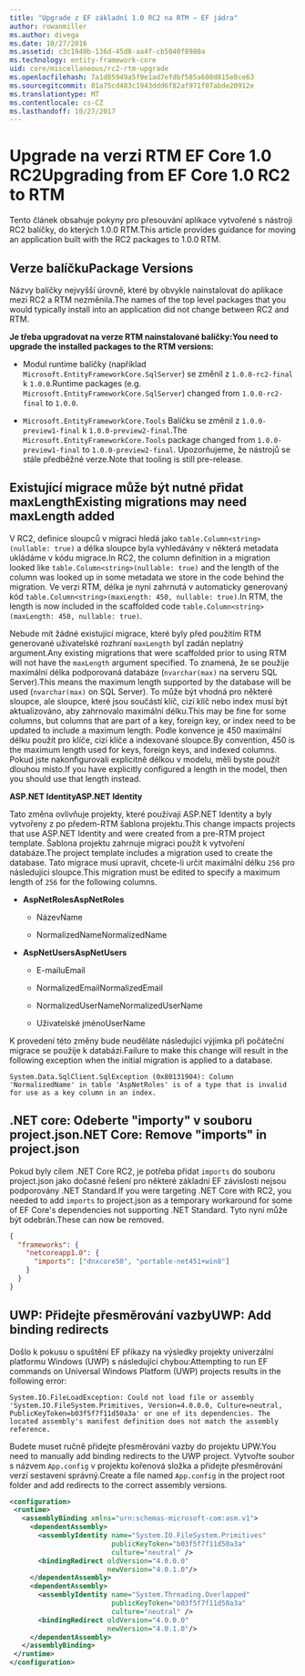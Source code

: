 ```yaml
---
title: "Upgrade z EF základní 1.0 RC2 na RTM – EF jádra"
author: rowanmiller
ms.author: divega
ms.date: 10/27/2016
ms.assetid: c3c1940b-136d-45d8-aa4f-cb5040f8980a
ms.technology: entity-framework-core
uid: core/miscellaneous/rc2-rtm-upgrade
ms.openlocfilehash: 7a1d85949a5f9e1ad7efdbf585a608d815e8ce63
ms.sourcegitcommit: 01a75cd483c1943ddd6f82af971f07abde20912e
ms.translationtype: MT
ms.contentlocale: cs-CZ
ms.lasthandoff: 10/27/2017
---
```

# <a name="upgrading-from-ef-core-10-rc2-to-rtm"></a><span data-ttu-id="e53f7-102">Upgrade na verzi RTM EF Core 1.0 RC2</span><span class="sxs-lookup"><span data-stu-id="e53f7-102">Upgrading from EF Core 1.0 RC2 to RTM</span></span>

<span data-ttu-id="e53f7-103">Tento článek obsahuje pokyny pro přesouvání aplikace vytvořené s nástroji RC2 balíčky, do kterých 1.0.0 RTM.</span><span class="sxs-lookup"><span data-stu-id="e53f7-103">This article provides guidance for moving an application built with the RC2 packages to 1.0.0 RTM.</span></span>

## <a name="package-versions"></a><span data-ttu-id="e53f7-104">Verze balíčku</span><span class="sxs-lookup"><span data-stu-id="e53f7-104">Package Versions</span></span>

<span data-ttu-id="e53f7-105">Názvy balíčky nejvyšší úrovně, které by obvykle nainstalovat do aplikace mezi RC2 a RTM nezměnila.</span><span class="sxs-lookup"><span data-stu-id="e53f7-105">The names of the top level packages that you would typically install into an application did not change between RC2 and RTM.</span></span>

<span data-ttu-id="e53f7-106">**Je třeba upgradovat na verze RTM nainstalované balíčky:**</span><span class="sxs-lookup"><span data-stu-id="e53f7-106">**You need to upgrade the installed packages to the RTM versions:**</span></span>

* <span data-ttu-id="e53f7-107">Modul runtime balíčky (například `Microsoft.EntityFrameworkCore.SqlServer`) se změnil z `1.0.0-rc2-final` k `1.0.0`.</span><span class="sxs-lookup"><span data-stu-id="e53f7-107">Runtime packages (e.g. `Microsoft.EntityFrameworkCore.SqlServer`) changed from `1.0.0-rc2-final` to `1.0.0`.</span></span>

* <span data-ttu-id="e53f7-108">`Microsoft.EntityFrameworkCore.Tools` Balíčku se změnil z `1.0.0-preview1-final` k `1.0.0-preview2-final`.</span><span class="sxs-lookup"><span data-stu-id="e53f7-108">The `Microsoft.EntityFrameworkCore.Tools` package changed from `1.0.0-preview1-final` to `1.0.0-preview2-final`.</span></span> <span data-ttu-id="e53f7-109">Upozorňujeme, že nástrojů se stále předběžné verze.</span><span class="sxs-lookup"><span data-stu-id="e53f7-109">Note that tooling is still pre-release.</span></span>

## <a name="existing-migrations-may-need-maxlength-added"></a><span data-ttu-id="e53f7-110">Existující migrace může být nutné přidat maxLength</span><span class="sxs-lookup"><span data-stu-id="e53f7-110">Existing migrations may need maxLength added</span></span>

<span data-ttu-id="e53f7-111">V RC2, definice sloupců v migraci hledá jako `table.Column<string>(nullable: true)` a délka sloupce byla vyhledávány v některá metadata ukládáme v kódu migrace.</span><span class="sxs-lookup"><span data-stu-id="e53f7-111">In RC2, the column definition in a migration looked like `table.Column<string>(nullable: true)` and the length of the column was looked up in some metadata we store in the code behind the migration.</span></span> <span data-ttu-id="e53f7-112">Ve verzi RTM, délka je nyní zahrnutá v automaticky generovaný kód `table.Column<string>(maxLength: 450, nullable: true)`.</span><span class="sxs-lookup"><span data-stu-id="e53f7-112">In RTM, the length is now included in the scaffolded code `table.Column<string>(maxLength: 450, nullable: true)`.</span></span>

<span data-ttu-id="e53f7-113">Nebude mít žádné existující migrace, které byly před použitím RTM generované uživatelské rozhraní `maxLength` byl zadán neplatný argument.</span><span class="sxs-lookup"><span data-stu-id="e53f7-113">Any existing migrations that were scaffolded prior to using RTM will not have the `maxLength` argument specified.</span></span> <span data-ttu-id="e53f7-114">To znamená, že se použije maximální délka podporovaná databáze (`nvarchar(max)` na serveru SQL Server).</span><span class="sxs-lookup"><span data-stu-id="e53f7-114">This means the maximum length supported by the database will be used (`nvarchar(max)` on SQL Server).</span></span> <span data-ttu-id="e53f7-115">To může být vhodná pro některé sloupce, ale sloupce, které jsou součástí klíč, cizí klíč nebo index musí být aktualizováno, aby zahrnovalo maximální délku.</span><span class="sxs-lookup"><span data-stu-id="e53f7-115">This may be fine for some columns, but columns that are part of a key, foreign key, or index need to be updated to include a maximum length.</span></span> <span data-ttu-id="e53f7-116">Podle konvence je 450 maximální délku použít pro klíče, cizí klíče a indexované sloupce.</span><span class="sxs-lookup"><span data-stu-id="e53f7-116">By convention, 450 is the maximum length used for keys, foreign keys, and indexed columns.</span></span> <span data-ttu-id="e53f7-117">Pokud jste nakonfigurovali explicitně délkou v modelu, měli byste použít dlouhou místo.</span><span class="sxs-lookup"><span data-stu-id="e53f7-117">If you have explicitly configured a length in the model, then you should use that length instead.</span></span>

<span data-ttu-id="e53f7-118">**ASP.NET Identity**</span><span class="sxs-lookup"><span data-stu-id="e53f7-118">**ASP.NET Identity**</span></span>

<span data-ttu-id="e53f7-119">Tato změna ovlivňuje projekty, které používají ASP.NET Identity a byly vytvořeny z po předem-RTM šablona projektu.</span><span class="sxs-lookup"><span data-stu-id="e53f7-119">This change impacts projects that use ASP.NET Identity and were created from a pre-RTM project template.</span></span> <span data-ttu-id="e53f7-120">Šablona projektu zahrnuje migraci použít k vytvoření databáze.</span><span class="sxs-lookup"><span data-stu-id="e53f7-120">The project template includes a migration used to create the database.</span></span> <span data-ttu-id="e53f7-121">Tato migrace musí upravit, chcete-li určit maximální délku `256` pro následující sloupce.</span><span class="sxs-lookup"><span data-stu-id="e53f7-121">This migration must be edited to specify a maximum length of `256` for the following columns.</span></span>

*  <span data-ttu-id="e53f7-122">**AspNetRoles**</span><span class="sxs-lookup"><span data-stu-id="e53f7-122">**AspNetRoles**</span></span>

    * <span data-ttu-id="e53f7-123">Název</span><span class="sxs-lookup"><span data-stu-id="e53f7-123">Name</span></span>

    * <span data-ttu-id="e53f7-124">NormalizedName</span><span class="sxs-lookup"><span data-stu-id="e53f7-124">NormalizedName</span></span>

*  <span data-ttu-id="e53f7-125">**AspNetUsers**</span><span class="sxs-lookup"><span data-stu-id="e53f7-125">**AspNetUsers**</span></span>

   * <span data-ttu-id="e53f7-126">E-mailu</span><span class="sxs-lookup"><span data-stu-id="e53f7-126">Email</span></span>

   * <span data-ttu-id="e53f7-127">NormalizedEmail</span><span class="sxs-lookup"><span data-stu-id="e53f7-127">NormalizedEmail</span></span>

   * <span data-ttu-id="e53f7-128">NormalizedUserName</span><span class="sxs-lookup"><span data-stu-id="e53f7-128">NormalizedUserName</span></span>

   * <span data-ttu-id="e53f7-129">Uživatelské jméno</span><span class="sxs-lookup"><span data-stu-id="e53f7-129">UserName</span></span>

<span data-ttu-id="e53f7-130">K provedení této změny bude neuděláte následující výjimka při počáteční migrace se použije k databázi.</span><span class="sxs-lookup"><span data-stu-id="e53f7-130">Failure to make this change will result in the following exception when the initial migration is applied to a database.</span></span>

    System.Data.SqlClient.SqlException (0x80131904): Column 'NormalizedName' in table 'AspNetRoles' is of a type that is invalid for use as a key column in an index.

## <a name="net-core-remove-imports-in-projectjson"></a><span data-ttu-id="e53f7-131">.NET core: Odeberte "importy" v souboru project.json</span><span class="sxs-lookup"><span data-stu-id="e53f7-131">.NET Core: Remove "imports" in project.json</span></span>

<span data-ttu-id="e53f7-132">Pokud byly cílem .NET Core RC2, je potřeba přidat `imports` do souboru project.json jako dočasné řešení pro některé základní EF závislosti nejsou podporovány .NET Standard.</span><span class="sxs-lookup"><span data-stu-id="e53f7-132">If you were targeting .NET Core with RC2, you needed to add `imports` to project.json as a temporary workaround for some of EF Core's dependencies not supporting .NET Standard.</span></span> <span data-ttu-id="e53f7-133">Tyto nyní může být odebrán.</span><span class="sxs-lookup"><span data-stu-id="e53f7-133">These can now be removed.</span></span>

``` json
{
  "frameworks": {
    "netcoreapp1.0": {
      "imports": ["dnxcore50", "portable-net451+win8"]
    }
  }
}
```

## <a name="uwp-add-binding-redirects"></a><span data-ttu-id="e53f7-134">UWP: Přidejte přesměrování vazby</span><span class="sxs-lookup"><span data-stu-id="e53f7-134">UWP: Add binding redirects</span></span>

<span data-ttu-id="e53f7-135">Došlo k pokusu o spuštění EF příkazy na výsledky projekty univerzální platformu Windows (UWP) s následující chybou:</span><span class="sxs-lookup"><span data-stu-id="e53f7-135">Attempting to run EF commands on Universal Windows Platform (UWP) projects results in the following error:</span></span>

    System.IO.FileLoadException: Could not load file or assembly 'System.IO.FileSystem.Primitives, Version=4.0.0.0, Culture=neutral, PublicKeyToken=b03f5f7f11d50a3a' or one of its dependencies. The located assembly's manifest definition does not match the assembly reference.

<span data-ttu-id="e53f7-136">Budete muset ručně přidejte přesměrování vazby do projektu UPW.</span><span class="sxs-lookup"><span data-stu-id="e53f7-136">You need to manually add binding redirects to the UWP project.</span></span> <span data-ttu-id="e53f7-137">Vytvořte soubor s názvem `App.config` v projektu kořenová složka a přidejte přesměrování verzí sestavení správný.</span><span class="sxs-lookup"><span data-stu-id="e53f7-137">Create a file named `App.config` in the project root folder and add redirects to the correct assembly versions.</span></span>

``` xml
<configuration>
 <runtime>
   <assemblyBinding xmlns="urn:schemas-microsoft-com:asm.v1">
     <dependentAssembly>
       <assemblyIdentity name="System.IO.FileSystem.Primitives"
                         publicKeyToken="b03f5f7f11d50a3a"
                         culture="neutral" />
       <bindingRedirect oldVersion="4.0.0.0"
                        newVersion="4.0.1.0"/>
     </dependentAssembly>
     <dependentAssembly>
       <assemblyIdentity name="System.Threading.Overlapped"
                         publicKeyToken="b03f5f7f11d50a3a"
                         culture="neutral" />
       <bindingRedirect oldVersion="4.0.0.0"
                        newVersion="4.0.1.0"/>
     </dependentAssembly>
   </assemblyBinding>
 </runtime>
</configuration>
```
